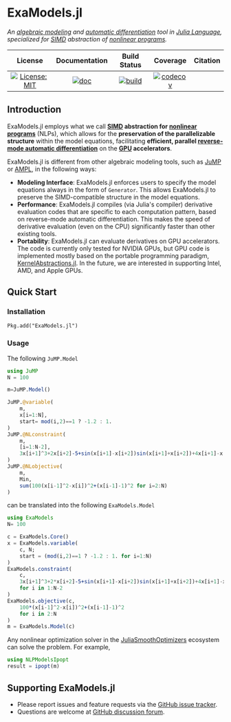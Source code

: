 # ExaModels.jl
*An [algebraic modeling](https://en.wikipedia.org/wiki/Algebraic_modeling_language) and [automatic differentiation](https://en.wikipedia.org/wiki/Automatic_differentiation) tool in [Julia Language](https://julialang.org/), specialized for [SIMD](https://en.wikipedia.org/wiki/Single_instruction,_multiple_data) abstraction of [nonlinear programs](https://en.wikipedia.org/wiki/Nonlinear_programming).*

| **License** | **Documentation** | **Build Status** | **Coverage** | **Citation** |
|:-----------------:|:----------------:|:----------------:|:----------------:|:----------------:|
| [![License: MIT](https://img.shields.io/badge/License-MIT-yellow.svg)](https://opensource.org/licenses/MIT) | [![doc](https://img.shields.io/badge/docs-dev-blue.svg)](https://sshin23.github.io/ExaModels.jl/)  | [![build](https://github.com/sshin23/ExaModels.jl/actions/workflows/test.yml/badge.svg)](https://github.com/sshin23/ExaModels.jl/actions/workflows/test.yml) | [![codecov](https://codecov.io/gh/sshin23/ExaModels.jl/branch/main/graph/badge.svg?token=8ViJWBWnZt)](https://codecov.io/gh/sshin23/ExaModels.jl) |

## Introduction
ExaModels.jl employs what we call **[SIMD](https://en.wikipedia.org/wiki/Single_instruction,_multiple_data) abstraction for [nonlinear programs](https://en.wikipedia.org/wiki/Nonlinear_programming)** (NLPs), which allows for the **preservation of the parallelizable structure** within the model equations, facilitating **efficient, parallel [reverse-mode automatic differentiation](https://en.wikipedia.org/wiki/Automatic_differentiation)** on the **[GPU](https://en.wikipedia.org/wiki/Graphics_processing_unit) accelerators**.

ExaModels.jl is different from other algebraic modeling tools, such as [JuMP](https://github.com/jump-dev/JuMP.jl) or [AMPL](https://ampl.com/), in the following ways:
- **Modeling Interface**: ExaModels.jl enforces users to specify the model equations always in the form of `Generator`. This allows ExaModels.jl to preserve the SIMD-compatible structure in the model equations.
- **Performance**: ExaModels.jl compiles (via Julia's compiler) derivative evaluation codes that are specific to each computation pattern, based on reverse-mode automatic differentiation. This makes the speed of derivative evaluation (even on the CPU) significantly faster than other existing tools.
- **Portability**: ExaModels.jl can evaluate derivatives on GPU accelerators. The code is currently only tested for NVIDIA GPUs, but GPU code is implemented mostly based on the portable programming paradigm, [KernelAbstractions.jl](https://github.com/JuliaGPU/KernelAbstractions.jl). In the future, we are interested in supporting Intel, AMD, and Apple GPUs.

## Quick Start
### Installation
```juliaimport Pkg
Pkg.add("ExaModels.jl")
```
### Usage
The following `JuMP.Model` 
```julia
using JuMP
N = 100

m=JuMP.Model()

JuMP.@variable(
    m,
    x[i=1:N],
    start= mod(i,2)==1 ? -1.2 : 1.
)
JuMP.@NLconstraint(
    m,
    [i=1:N-2],
    3x[i+1]^3+2x[i+2]-5+sin(x[i+1]-x[i+2])sin(x[i+1]+x[i+2])+4x[i+1]-x[i]exp(x[i]-x[i+1])-3==0.
)
JuMP.@NLobjective(
    m,
    Min,
    sum(100(x[i-1]^2-x[i])^2+(x[i-1]-1)^2 for i=2:N)
)
```
can be translated into the following `ExaModels.Model`
```julia
using ExaModels
N= 100

c = ExaModels.Core()
x = ExaModels.variable(
    c, N;
    start = (mod(i,2)==1 ? -1.2 : 1. for i=1:N)
)
ExaModels.constraint(
    c,
    3x[i+1]^3+2*x[i+2]-5+sin(x[i+1]-x[i+2])sin(x[i+1]+x[i+2])+4x[i+1]-x[i]exp(x[i]-x[i+1])-3
    for i in 1:N-2
)
ExaModels.objective(c,
    100*(x[i-1]^2-x[i])^2+(x[i-1]-1)^2
    for i in 2:N
)
m = ExaModels.Model(c)
```
Any nonlinear optimization solver in the [JuliaSmoothOptimizers](https://github.com/JuliaSmoothOptimizers) ecosystem can solve the problem. For example, 
```julia
using NLPModelsIpopt
result = ipopt(m)
```
## Supporting ExaModels.jl
- Please report issues and feature requests via the [GitHub issue tracker](https://github.com/sshin/ExaModels.jl/issues).
- Questions are welcome at [GitHub discussion forum](https://github.com/sshin23/ExaModels.jl/discussions).
